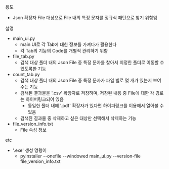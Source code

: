 용도
- Json 확장자 File 대상으로 File 내의 특정 문자를 정규식 패턴으로 찾기 위함임

설명
- main_ui.py
  - main UI로 각 Tab에 대한 정보를 가져다가 활용한다
  - 각 Tab의 기능의 Code를 개별적 관리하기 위함
- file_tab.py
  - 검색 대상 폴더 내의 Json File 중 특정 문자를 찾아서 지정한 폴더로 이동할 수 있도록한 기능
- count_tab.py
  - 검색 대상 폴더 내의 Json File 중 특정 문자가 파일 별로 몇 개가 있는지 보여주는 기능
  - 검색된 결과물을 '.csv' 확장자로 저장하며, 저장된 내용 중 File에 대한 각 경로는 하이퍼링크되어 있음
    - 동일한 폴더 내에 '.pdf' 확장자가 있다면 하이퍼링크를 이용해서 열어볼 수 있음
  - 검색된 결과물 중 삭제하고 싶은 대상만 선택해서 삭제하는 기능
- file_version_info.txt
  - File 속성 정보

etc
- '.exe' 생성 명령어
  - pyinstaller --onefile --windowed main_ui.py --version-file file_version_info.txt

